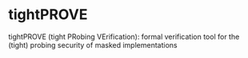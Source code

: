 # tightPROVE
tightPROVE (tight PRobing VErification): formal verification tool for the (tight) probing security of masked implementations
